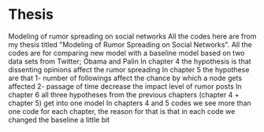 # Thesis
Modeling of rumor spreading on social networks
All the codes here are from my thesis titled "Modeling of Rumor Spreading on Social Networks". All the codes are for comparing new model with a baseline model based on two data sets from Twitter; Obama and Palin
In chapter 4 the hypothesis is that dissenting opinions affect the rumor spreading 
In chapter 5 the hypothese are that 1- number of followings affect the chance by which a node gets affected 2- passage of time decrease the impact level of rumor posts
In chapter 6 all three hypotheses from the previous chapters (chapter 4 + chapter 5) get into one model
In chapters 4 and 5 codes we see more than one code for each chapter, the reason for that is that in each code we changed the baseline a little bit
